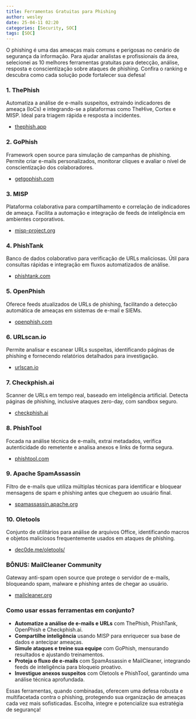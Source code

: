 ```yaml
---
title: Ferramentas Gratuitas para Phishing
author: wesley
date: 25-04-11 02:20
categories: [Security, SOC]
tags: [SOC]
---
```

O phishing é uma das ameaças mais comuns e perigosas no cenário de segurança da informação. Para ajudar analistas e profissionais da área, selecionei as 10 melhores ferramentas gratuitas para detecção, análise, resposta e conscientização sobre ataques de phishing. Confira o ranking e descubra como cada solução pode fortalecer sua defesa!

### 1. **ThePhish**
Automatiza a análise de e-mails suspeitos, extraindo indicadores de ameaça (IoCs) e integrando-se a plataformas como TheHive, Cortex e MISP. Ideal para triagem rápida e resposta a incidentes.

- [thephish.app](https://thephish.app/)

### 2. **GoPhish**
Framework open source para simulação de campanhas de phishing. Permite criar e-mails personalizados, monitorar cliques e avaliar o nível de conscientização dos colaboradores.

- [getgophish.com](https://getgophish.com/)

### 3. **MISP**
Plataforma colaborativa para compartilhamento e correlação de indicadores de ameaça. Facilita a automação e integração de feeds de inteligência em ambientes corporativos.

- [misp-project.org](https://www.misp-project.org/)

### 4. **PhishTank**
Banco de dados colaborativo para verificação de URLs maliciosas. Útil para consultas rápidas e integração em fluxos automatizados de análise.

- [phishtank.com](https://www.phishtank.com/)

### 5. **OpenPhish**
Oferece feeds atualizados de URLs de phishing, facilitando a detecção automática de ameaças em sistemas de e-mail e SIEMs.

- [openphish.com](https://openphish.com/)

### 6. **URLscan.io**
Permite analisar e escanear URLs suspeitas, identificando páginas de phishing e fornecendo relatórios detalhados para investigação.

- [urlscan.io](https://urlscan.io/)

### 7. **Checkphish.ai**
Scanner de URLs em tempo real, baseado em inteligência artificial. Detecta páginas de phishing, inclusive ataques zero-day, com sandbox seguro.

- [checkphish.ai](https://checkphish.ai/)

### 8. **PhishTool**
Focada na análise técnica de e-mails, extrai metadados, verifica autenticidade do remetente e analisa anexos e links de forma segura.

- [phishtool.com](https://www.phishtool.com/)

### 9. **Apache SpamAssassin**
Filtro de e-mails que utiliza múltiplas técnicas para identificar e bloquear mensagens de spam e phishing antes que cheguem ao usuário final.

- [spamassassin.apache.org](https://spamassassin.apache.org/)

### 10. **Oletools**
Conjunto de utilitários para análise de arquivos Office, identificando macros e objetos maliciosos frequentemente usados em ataques de phishing.

- [dec0de.me/oletools/](https://dec0de.me/oletools/)

### BÔNUS: **MailCleaner Community**
Gateway anti-spam open source que protege o servidor de e-mails, bloqueando spam, malware e phishing antes de chegar ao usuário.

- [mailcleaner.org](https://www.mailcleaner.org/)

### **Como usar essas ferramentas em conjunto?**

- **Automatize a análise de e-mails e URLs** com ThePhish, PhishTank, OpenPhish e Checkphish.ai.
- **Compartilhe inteligência** usando MISP para enriquecer sua base de dados e antecipar ameaças.
- **Simule ataques e treine sua equipe** com GoPhish, mensurando resultados e ajustando treinamentos.
- **Proteja o fluxo de e-mails** com SpamAssassin e MailCleaner, integrando feeds de inteligência para bloqueio proativo.
- **Investigue anexos suspeitos** com Oletools e PhishTool, garantindo uma análise técnica aprofundada.

Essas ferramentas, quando combinadas, oferecem uma defesa robusta e multifacetada contra o phishing, protegendo sua organização de ameaças cada vez mais sofisticadas. Escolha, integre e potencialize sua estratégia de segurança!
